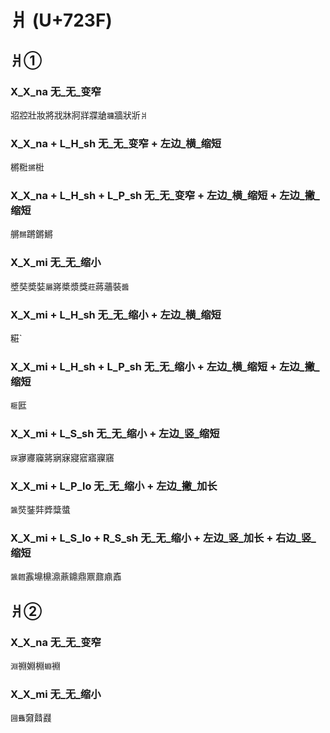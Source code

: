 # 爿 (U+723F) 

## 爿①

### X_X_na 无_无_变窄
㸛㸜壯妝將戕牀牁牂牃牄`牅`牆狀斨`爿`

### X_X_na + L_H_sh 无_无_变窄 + 左边_横_缩短
㯍䊋`摪`梉

### X_X_na + L_H_sh + L_P_sh 无_无_变窄 + 左边_横_缩短 + 左边_撇_缩短
䒂`䵁`蹡鏘鱂

### X_X_mi 无_无_缩小
墏奘奬娤`屫`嶈槳漿獎`莊`蔣蘠裝`醬`

### X_X_mi + L_H_sh 无_无_缩小 + 左边_横_缩短
糚`

### X_X_mi + L_H_sh + L_P_sh 无_无_缩小 + 左边_横_缩短 + 左边_撇_缩短
`㮜`匨

### X_X_mi + L_S_sh 无_无_缩小 + 左边_竖_缩短
`㝥`㝱㝲䆿䉃寎寐寢寣寤寱窹

### X_X_mi + L_P_lo 无_无_缩小 + 左边_撇_加长
`䵼`焋銺弉㢡䊢螿

### X_X_mi + L_S_lo + R_S_sh 无_无_缩小 + 左边_竖_加长 + 右边_竖_缩短
`䵼䵻`䨶䵺檙濎薡鐤鼎鼏鼐鼑鼒

## 爿②

### X_X_na 无_无_变窄
`淵`䄗婣棩`蜵`裫

### X_X_mi 无_无_缩小
`㘤䨊`奫鼘鼝